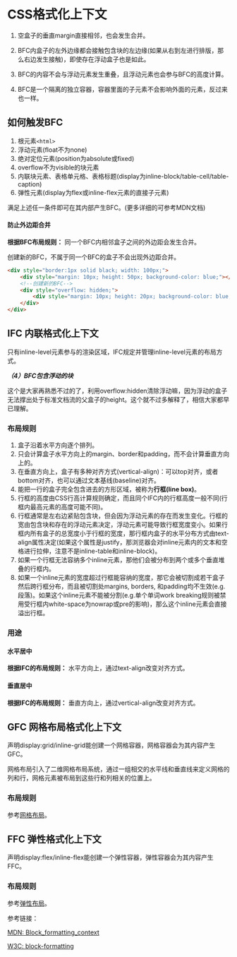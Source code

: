 # CSS格式化上下文

1. 空盒子的垂直margin直接相邻，也会发生合并。



2. BFC内盒子的左外边缘都会接触包含块的左边缘(如果从右到左进行排版，那么右边发生接触)，即使存在浮动盒子也是如此。

3. BFC的内容不会与浮动元素发生重叠，且浮动元素也会参与BFC的高度计算。

4. BFC是一个隔离的独立容器，容器里面的子元素不会影响外面的元素，反过来也一样。

## 如何触发BFC

1. 根元素`<html>`
2. 浮动元素(float不为none)
3. 绝对定位元素(position为absolute或fixed)
4. overflow不为visible的块元素
5. 内联块元素、表格单元格、表格标题(display为inline-block/table-cell/table-caption)
6. 弹性元素(display为flex或inline-flex元素的直接子元素)

满足上述任一条件即可在其内部产生BFC。(更多详细的可参考MDN文档)

#### 防止外边距合并

**根据BFC布局规则：** 同一个BFC内相邻盒子之间的外边距会发生合并。

创建新的BFC，不属于同一个BFC的盒子不会出现外边距合并。

```html
<div style="border:1px solid black; width: 100px;">
    <div style="margin: 10px; height: 50px; background-color: blue;"></div>
    <!--创建新的BFC-->
    <div style="overflow: hidden;">
        <div style="margin: 10px; height: 20px; background-color: blue;"></div>
    </div>
</div>
```

## IFC 内联格式化上下文

只有inline-level元素参与的渲染区域，IFC规定并管理inline-level元素的布局方式。

***（4）BFC包含浮动的块***

这个是大家再熟悉不过的了，利用overflow:hidden清除浮动嘛，因为浮动的盒子无法撑出处于标准文档流的父盒子的height。这个就不过多解释了，相信大家都早已理解。

### 布局规则

1. 盒子沿着水平方向逐个排列。
2. 只会计算盒子水平方向上的margin、border和padding，而不会计算垂直方向上的。
3. 在垂直方向上，盒子有多种对齐方式(vertical-align)：可以top对齐，或者bottom对齐，也可以通过文本基线(baseline)对齐。
4. 能把一行的盒子完全包含进去的方形区域，被称为**行框(line box)**。
5. 行框的高度由CSS行高计算规则确定，而且同个IFC内的行框高度一般不同(行框内最高元素的高度可能不同)。
6. 行框通常是左右边紧贴包含块，但会因为浮动元素的存在而发生变化。行框的宽由包含块和存在的浮动元素决定，浮动元素可能导致行框宽度变小。如果行框内所有盒子的总宽度小于行框的宽度，那行框内盒子的水平分布方式由text-align属性决定(如果这个属性是justify，那浏览器会对inline元素内的文本和空格进行拉伸，注意不是inline-table和inline-block)。
7. 如果一个行框无法容纳多个inline元素，那他们会被分布到两个或多个垂直堆叠的行框内。
8. 如果一个inline元素的宽度超过行框能容纳的宽度，那它会被切割成若干盒子然后跨行框分布，而且被切割处margins, borders, 和padding均不生效(e.g.段落)。如果这个inline元素不能被分割(e.g.单个单词work breaking规则被禁用受行框内white-space为nowrap或pre的影响)，那么这个inline元素会直接溢出行框。

### 用途

#### 水平居中

**根据IFC的布局规则：** 水平方向上，通过text-align改变对齐方式。

#### 垂直居中

**根据IFC的布局规则：** 垂直方向上，通过vertical-align改变对齐方式。

## GFC 网格布局格式化上下文

声明display:grid/inline-grid能创建一个网格容器，网格容器会为其内容产生GFC。

网格布局引入了二维网格布局系统，通过一组相交的水平线和垂直线来定义网格的列和行，网格元素被布局到这些行和列相关的位置上。

### 布局规则

参考[网格布局](https://developer.mozilla.org/zh-CN/docs/Web/CSS/CSS_Grid_Layout/Basic_Concepts_of_Grid_Layout)。

## FFC 弹性格式化上下文

声明display:flex/inline-flex能创建一个弹性容器，弹性容器会为其内容产生FFC。

### 布局规则

参考[弹性布局](http://www.ruanyifeng.com/blog/2015/07/flex-grammar.html)。

参考链接：

[MDN: Block_formatting_context](https://developer.mozilla.org/zh-CN/docs/Web/Guide/CSS/Block_formatting_context)

[W3C: block-formatting](https://www.w3.org/TR/CSS2/visuren.html#block-formatting)

